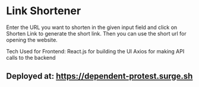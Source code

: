# Link Shortener 
Enter the URL you want to shorten in the given input field and click on Shorten Link to generate the short link.
Then you can use the short url for opening the website.


Tech Used for Frontend:
React.js for building the UI
Axios for making API calls to the backend

## Deployed at: https://dependent-protest.surge.sh